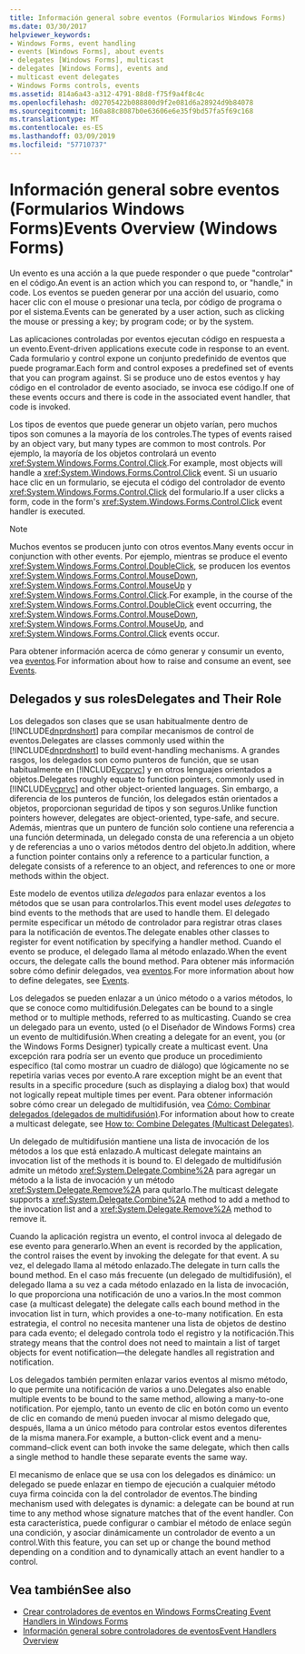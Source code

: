 ```yaml
---
title: Información general sobre eventos (Formularios Windows Forms)
ms.date: 03/30/2017
helpviewer_keywords:
- Windows Forms, event handling
- events [Windows Forms], about events
- delegates [Windows Forms], multicast
- delegates [Windows Forms], events and
- multicast event delegates
- Windows Forms controls, events
ms.assetid: 814a6a43-a312-4791-88d8-f75f9a4f8c4c
ms.openlocfilehash: d02705422b088800d9f2e081d6a28924d9b84078
ms.sourcegitcommit: 160a88c8087b0e63606e6e35f9bd57fa5f69c168
ms.translationtype: MT
ms.contentlocale: es-ES
ms.lasthandoff: 03/09/2019
ms.locfileid: "57710737"
---
```

# <a name="events-overview-windows-forms"></a><span data-ttu-id="2e82d-102">Información general sobre eventos (Formularios Windows Forms)</span><span class="sxs-lookup"><span data-stu-id="2e82d-102">Events Overview (Windows Forms)</span></span>
<span data-ttu-id="2e82d-103">Un evento es una acción a la que puede responder o que puede "controlar" en el código.</span><span class="sxs-lookup"><span data-stu-id="2e82d-103">An event is an action which you can respond to, or "handle," in code.</span></span> <span data-ttu-id="2e82d-104">Los eventos se pueden generar por una acción del usuario, como hacer clic con el mouse o presionar una tecla, por código de programa o por el sistema.</span><span class="sxs-lookup"><span data-stu-id="2e82d-104">Events can be generated by a user action, such as clicking the mouse or pressing a key; by program code; or by the system.</span></span>  
  
 <span data-ttu-id="2e82d-105">Las aplicaciones controladas por eventos ejecutan código en respuesta a un evento.</span><span class="sxs-lookup"><span data-stu-id="2e82d-105">Event-driven applications execute code in response to an event.</span></span> <span data-ttu-id="2e82d-106">Cada formulario y control expone un conjunto predefinido de eventos que puede programar.</span><span class="sxs-lookup"><span data-stu-id="2e82d-106">Each form and control exposes a predefined set of events that you can program against.</span></span> <span data-ttu-id="2e82d-107">Si se produce uno de estos eventos y hay código en el controlador de evento asociado, se invoca ese código.</span><span class="sxs-lookup"><span data-stu-id="2e82d-107">If one of these events occurs and there is code in the associated event handler, that code is invoked.</span></span>  
  
 <span data-ttu-id="2e82d-108">Los tipos de eventos que puede generar un objeto varían, pero muchos tipos son comunes a la mayoría de los controles.</span><span class="sxs-lookup"><span data-stu-id="2e82d-108">The types of events raised by an object vary, but many types are common to most controls.</span></span> <span data-ttu-id="2e82d-109">Por ejemplo, la mayoría de los objetos controlará un evento <xref:System.Windows.Forms.Control.Click>.</span><span class="sxs-lookup"><span data-stu-id="2e82d-109">For example, most objects will handle a <xref:System.Windows.Forms.Control.Click> event.</span></span> <span data-ttu-id="2e82d-110">Si un usuario hace clic en un formulario, se ejecuta el código del controlador de evento <xref:System.Windows.Forms.Control.Click> del formulario.</span><span class="sxs-lookup"><span data-stu-id="2e82d-110">If a user clicks a form, code in the form's <xref:System.Windows.Forms.Control.Click> event handler is executed.</span></span>  
  
> [!NOTE]
>  <span data-ttu-id="2e82d-111">Muchos eventos se producen junto con otros eventos.</span><span class="sxs-lookup"><span data-stu-id="2e82d-111">Many events occur in conjunction with other events.</span></span> <span data-ttu-id="2e82d-112">Por ejemplo, mientras se produce el evento <xref:System.Windows.Forms.Control.DoubleClick>, se producen los eventos <xref:System.Windows.Forms.Control.MouseDown>, <xref:System.Windows.Forms.Control.MouseUp> y <xref:System.Windows.Forms.Control.Click>.</span><span class="sxs-lookup"><span data-stu-id="2e82d-112">For example, in the course of the <xref:System.Windows.Forms.Control.DoubleClick> event occurring, the <xref:System.Windows.Forms.Control.MouseDown>, <xref:System.Windows.Forms.Control.MouseUp>, and <xref:System.Windows.Forms.Control.Click> events occur.</span></span>  
  
 <span data-ttu-id="2e82d-113">Para obtener información acerca de cómo generar y consumir un evento, vea [eventos](../../standard/events/index.md).</span><span class="sxs-lookup"><span data-stu-id="2e82d-113">For information about how to raise and consume an event, see [Events](../../standard/events/index.md).</span></span>  
  
## <a name="delegates-and-their-role"></a><span data-ttu-id="2e82d-114">Delegados y sus roles</span><span class="sxs-lookup"><span data-stu-id="2e82d-114">Delegates and Their Role</span></span>  
 <span data-ttu-id="2e82d-115">Los delegados son clases que se usan habitualmente dentro de [!INCLUDE[dnprdnshort](../../../includes/dnprdnshort-md.md)] para compilar mecanismos de control de eventos.</span><span class="sxs-lookup"><span data-stu-id="2e82d-115">Delegates are classes commonly used within the [!INCLUDE[dnprdnshort](../../../includes/dnprdnshort-md.md)] to build event-handling mechanisms.</span></span> <span data-ttu-id="2e82d-116">A grandes rasgos, los delegados son como punteros de función, que se usan habitualmente en [!INCLUDE[vcprvc](../../../includes/vcprvc-md.md)] y en otros lenguajes orientados a objetos.</span><span class="sxs-lookup"><span data-stu-id="2e82d-116">Delegates roughly equate to function pointers, commonly used in [!INCLUDE[vcprvc](../../../includes/vcprvc-md.md)] and other object-oriented languages.</span></span> <span data-ttu-id="2e82d-117">Sin embargo, a diferencia de los punteros de función, los delegados están orientados a objetos, proporcionan seguridad de tipos y son seguros.</span><span class="sxs-lookup"><span data-stu-id="2e82d-117">Unlike function pointers however, delegates are object-oriented, type-safe, and secure.</span></span> <span data-ttu-id="2e82d-118">Además, mientras que un puntero de función solo contiene una referencia a una función determinada, un delegado consta de una referencia a un objeto y de referencias a uno o varios métodos dentro del objeto.</span><span class="sxs-lookup"><span data-stu-id="2e82d-118">In addition, where a function pointer contains only a reference to a particular function, a delegate consists of a reference to an object, and references to one or more methods within the object.</span></span>  
  
 <span data-ttu-id="2e82d-119">Este modelo de eventos utiliza *delegados* para enlazar eventos a los métodos que se usan para controlarlos.</span><span class="sxs-lookup"><span data-stu-id="2e82d-119">This event model uses *delegates* to bind events to the methods that are used to handle them.</span></span> <span data-ttu-id="2e82d-120">El delegado permite especificar un método de controlador para registrar otras clases para la notificación de eventos.</span><span class="sxs-lookup"><span data-stu-id="2e82d-120">The delegate enables other classes to register for event notification by specifying a handler method.</span></span> <span data-ttu-id="2e82d-121">Cuando el evento se produce, el delegado llama al método enlazado.</span><span class="sxs-lookup"><span data-stu-id="2e82d-121">When the event occurs, the delegate calls the bound method.</span></span> <span data-ttu-id="2e82d-122">Para obtener más información sobre cómo definir delegados, vea [eventos](../../standard/events/index.md).</span><span class="sxs-lookup"><span data-stu-id="2e82d-122">For more information about how to define delegates, see [Events](../../standard/events/index.md).</span></span>  
  
 <span data-ttu-id="2e82d-123">Los delegados se pueden enlazar a un único método o a varios métodos, lo que se conoce como multidifusión.</span><span class="sxs-lookup"><span data-stu-id="2e82d-123">Delegates can be bound to a single method or to multiple methods, referred to as multicasting.</span></span> <span data-ttu-id="2e82d-124">Cuando se crea un delegado para un evento, usted (o el Diseñador de Windows Forms) crea un evento de multidifusión.</span><span class="sxs-lookup"><span data-stu-id="2e82d-124">When creating a delegate for an event, you (or the Windows Forms Designer) typically create a multicast event.</span></span> <span data-ttu-id="2e82d-125">Una excepción rara podría ser un evento que produce un procedimiento específico (tal como mostrar un cuadro de diálogo) que lógicamente no se repetiría varias veces por evento.</span><span class="sxs-lookup"><span data-stu-id="2e82d-125">A rare exception might be an event that results in a specific procedure (such as displaying a dialog box) that would not logically repeat multiple times per event.</span></span> <span data-ttu-id="2e82d-126">Para obtener información sobre cómo crear un delegado de multidifusión, vea [Cómo: Combinar delegados (delegados de multidifusión)](~/docs/csharp/programming-guide/delegates/how-to-combine-delegates-multicast-delegates.md).</span><span class="sxs-lookup"><span data-stu-id="2e82d-126">For information about how to create a multicast delegate, see [How to: Combine Delegates (Multicast Delegates)](~/docs/csharp/programming-guide/delegates/how-to-combine-delegates-multicast-delegates.md).</span></span>  
  
 <span data-ttu-id="2e82d-127">Un delegado de multidifusión mantiene una lista de invocación de los métodos a los que está enlazado.</span><span class="sxs-lookup"><span data-stu-id="2e82d-127">A multicast delegate maintains an invocation list of the methods it is bound to.</span></span> <span data-ttu-id="2e82d-128">El delegado de multidifusión admite un método <xref:System.Delegate.Combine%2A> para agregar un método a la lista de invocación y un método <xref:System.Delegate.Remove%2A> para quitarlo.</span><span class="sxs-lookup"><span data-stu-id="2e82d-128">The multicast delegate supports a <xref:System.Delegate.Combine%2A> method to add a method to the invocation list and a <xref:System.Delegate.Remove%2A> method to remove it.</span></span>  
  
 <span data-ttu-id="2e82d-129">Cuando la aplicación registra un evento, el control invoca al delegado de ese evento para generarlo.</span><span class="sxs-lookup"><span data-stu-id="2e82d-129">When an event is recorded by the application, the control raises the event by invoking the delegate for that event.</span></span> <span data-ttu-id="2e82d-130">A su vez, el delegado llama al método enlazado.</span><span class="sxs-lookup"><span data-stu-id="2e82d-130">The delegate in turn calls the bound method.</span></span> <span data-ttu-id="2e82d-131">En el caso más frecuente (un delegado de multidifusión), el delegado llama a su vez a cada método enlazado en la lista de invocación, lo que proporciona una notificación de uno a varios.</span><span class="sxs-lookup"><span data-stu-id="2e82d-131">In the most common case (a multicast delegate) the delegate calls each bound method in the invocation list in turn, which provides a one-to-many notification.</span></span> <span data-ttu-id="2e82d-132">En esta estrategia, el control no necesita mantener una lista de objetos de destino para cada evento; el delegado controla todo el registro y la notificación.</span><span class="sxs-lookup"><span data-stu-id="2e82d-132">This strategy means that the control does not need to maintain a list of target objects for event notification—the delegate handles all registration and notification.</span></span>  
  
 <span data-ttu-id="2e82d-133">Los delegados también permiten enlazar varios eventos al mismo método, lo que permite una notificación de varios a uno.</span><span class="sxs-lookup"><span data-stu-id="2e82d-133">Delegates also enable multiple events to be bound to the same method, allowing a many-to-one notification.</span></span> <span data-ttu-id="2e82d-134">Por ejemplo, tanto un evento de clic en botón como un evento de clic en comando de menú pueden invocar al mismo delegado que, después, llama a un único método para controlar estos eventos diferentes de la misma manera.</span><span class="sxs-lookup"><span data-stu-id="2e82d-134">For example, a button-click event and a menu-command–click event can both invoke the same delegate, which then calls a single method to handle these separate events the same way.</span></span>  
  
 <span data-ttu-id="2e82d-135">El mecanismo de enlace que se usa con los delegados es dinámico: un delegado se puede enlazar en tiempo de ejecución a cualquier método cuya firma coincida con la del controlador de eventos.</span><span class="sxs-lookup"><span data-stu-id="2e82d-135">The binding mechanism used with delegates is dynamic: a delegate can be bound at run time to any method whose signature matches that of the event handler.</span></span> <span data-ttu-id="2e82d-136">Con esta característica, puede configurar o cambiar el método de enlace según una condición, y asociar dinámicamente un controlador de evento a un control.</span><span class="sxs-lookup"><span data-stu-id="2e82d-136">With this feature, you can set up or change the bound method depending on a condition and to dynamically attach an event handler to a control.</span></span>  
  
## <a name="see-also"></a><span data-ttu-id="2e82d-137">Vea también</span><span class="sxs-lookup"><span data-stu-id="2e82d-137">See also</span></span>
- [<span data-ttu-id="2e82d-138">Crear controladores de eventos en Windows Forms</span><span class="sxs-lookup"><span data-stu-id="2e82d-138">Creating Event Handlers in Windows Forms</span></span>](creating-event-handlers-in-windows-forms.md)
- [<span data-ttu-id="2e82d-139">Información general sobre controladores de eventos</span><span class="sxs-lookup"><span data-stu-id="2e82d-139">Event Handlers Overview</span></span>](event-handlers-overview-windows-forms.md)
